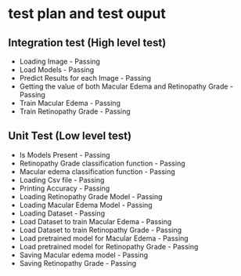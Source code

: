 # test plan and test ouput

## Integration test (High level test)

* Loading Image - Passing
* Load Models - Passing
* Predict Results for each Image - Passing
* Getting the value of both Macular Edema and Retinopathy Grade - Passing
* Train Macular Edema - Passing
* Train Retinopathy Grade - Passing

## Unit Test (Low level test)

* Is Models Present - Passing
* Retinopathy Grade classification function - Passing
* Macular edema classification function - Passing
* Loading Csv file - Passing
* Printing Accuracy - Passing
* Loading Retinopathy Grade Model - Passing
* Loading Macular Edema Model - Passing
* Loading Dataset - Passing
* Load Dataset to train Macular Edema - Passing 
* Load Dataset to train Retinopathy Grade - Passing
* Load pretrained model for Macular Edema - Passing
* Load pretrained model for Retinopathy Grade - Passing
* Saving Macular edema model - Passing
* Saving Retinopathy Grade - Passing
